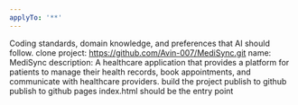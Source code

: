 ```yaml
---
applyTo: '**'
---
```

Coding standards, domain knowledge, and preferences that AI should follow.
clone project: https://github.com/Avin-007/MediSync.git
name: MediSync
description: A healthcare application that provides a platform for patients to manage their health records, book appointments, and communicate with healthcare providers.
build the project
publish to github
publish to github pages
    index.html should be the entry point